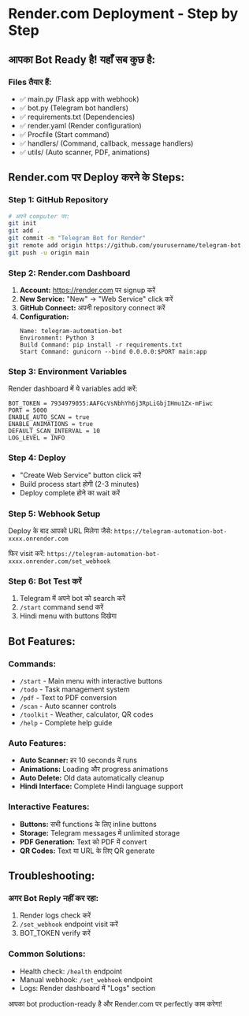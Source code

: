 # Render.com Deployment - Step by Step

## आपका Bot Ready है! यहाँ सब कुछ है:

### Files तैयार हैं:
- ✅ main.py (Flask app with webhook)
- ✅ bot.py (Telegram bot handlers)  
- ✅ requirements.txt (Dependencies)
- ✅ render.yaml (Render configuration)
- ✅ Procfile (Start command)
- ✅ handlers/ (Command, callback, message handlers)
- ✅ utils/ (Auto scanner, PDF, animations)

## Render.com पर Deploy करने के Steps:

### Step 1: GitHub Repository
```bash
# अपने computer पर:
git init
git add .
git commit -m "Telegram Bot for Render"
git remote add origin https://github.com/yourusername/telegram-bot
git push -u origin main
```

### Step 2: Render.com Dashboard
1. **Account:** https://render.com पर signup करें
2. **New Service:** "New" → "Web Service" click करें
3. **GitHub Connect:** अपनी repository connect करें
4. **Configuration:**
   ```
   Name: telegram-automation-bot
   Environment: Python 3
   Build Command: pip install -r requirements.txt
   Start Command: gunicorn --bind 0.0.0.0:$PORT main:app
   ```

### Step 3: Environment Variables
Render dashboard में ये variables add करें:
```
BOT_TOKEN = 7934979055:AAFGcVsNbhYh6j3RpLiGbjIHmu1Zx-mFiwc
PORT = 5000
ENABLE_AUTO_SCAN = true
ENABLE_ANIMATIONS = true
DEFAULT_SCAN_INTERVAL = 10
LOG_LEVEL = INFO
```

### Step 4: Deploy
- "Create Web Service" button click करें
- Build process start होगी (2-3 minutes)
- Deploy complete होने का wait करें

### Step 5: Webhook Setup
Deploy के बाद आपको URL मिलेगा जैसे:
`https://telegram-automation-bot-xxxx.onrender.com`

फिर visit करें:
`https://telegram-automation-bot-xxxx.onrender.com/set_webhook`

### Step 6: Bot Test करें
1. Telegram में अपने bot को search करें
2. `/start` command send करें
3. Hindi menu with buttons दिखेगा

## Bot Features:

### Commands:
- `/start` - Main menu with interactive buttons
- `/todo` - Task management system
- `/pdf` - Text to PDF conversion
- `/scan` - Auto scanner controls
- `/toolkit` - Weather, calculator, QR codes
- `/help` - Complete help guide

### Auto Features:
- **Auto Scanner:** हर 10 seconds में runs
- **Animations:** Loading और progress animations
- **Auto Delete:** Old data automatically cleanup
- **Hindi Interface:** Complete Hindi language support

### Interactive Features:
- **Buttons:** सभी functions के लिए inline buttons
- **Storage:** Telegram messages में unlimited storage
- **PDF Generation:** Text को PDF में convert
- **QR Codes:** Text या URL के लिए QR generate

## Troubleshooting:

### अगर Bot Reply नहीं कर रहा:
1. Render logs check करें
2. `/set_webhook` endpoint visit करें
3. BOT_TOKEN verify करें

### Common Solutions:
- Health check: `/health` endpoint
- Manual webhook: `/set_webhook` endpoint
- Logs: Render dashboard में "Logs" section

आपका bot production-ready है और Render.com पर perfectly काम करेगा!